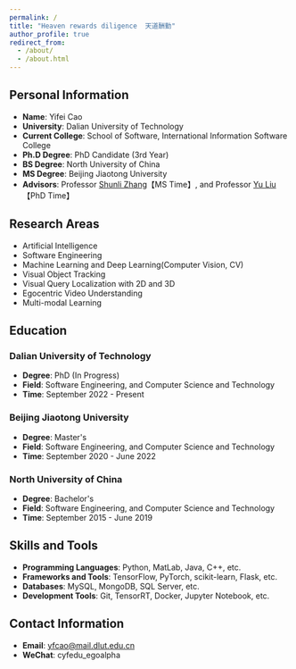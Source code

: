 ```yaml
---
permalink: /
title: "Heaven rewards diligence  天道酬勤"
author_profile: true
redirect_from: 
  - /about/
  - /about.html
---  
```

## Personal Information  
- **Name**: Yifei Cao  
- **University**: Dalian University of Technology  
- **Current College**: School of Software, International Information Software College  
- **Ph.D Degree**: PhD Candidate (3rd Year)  
- **BS Degree**: North University of China  
- **MS Degree**: Beijing Jiaotong University  
- **Advisors**: Professor [Shunli Zhang](https://faculty.bjtu.edu.cn/rjxy/8947.html#)【MS Time】, and Professor [Yu Liu](https://faculty.dlut.edu.cn/yuliu/zh_CN/index/704543/list/index.htm)【PhD Time】  

## Research Areas  
- Artificial Intelligence  
- Software Engineering    
- Machine Learning and Deep Learning(Computer Vision, CV)
- Visual Object Tracking
- Visual Query Localization with 2D and 3D 
- Egocentric Video Understanding
- Multi-modal Learning 

## Education  
### Dalian University of Technology  
- **Degree**: PhD (In Progress)  
- **Field**: Software Engineering, and Computer Science and Technology  
- **Time**: September 2022 - Present  

### Beijing Jiaotong University  
- **Degree**: Master's  
- **Field**: Software Engineering, and Computer Science and Technology  
- **Time**: September 2020 - June 2022  

### North University of China  
- **Degree**: Bachelor's  
- **Field**: Software Engineering, and Computer Science and Technology  
- **Time**: September 2015 - June 2019  

## Skills and Tools  
- **Programming Languages**: Python, MatLab, Java, C++, etc.  
- **Frameworks and Tools**: TensorFlow, PyTorch, scikit-learn, Flask, etc.  
- **Databases**: MySQL, MongoDB, SQL Server, etc.  
- **Development Tools**: Git, TensorRT, Docker, Jupyter Notebook, etc.  

## Contact Information  
- **Email**: yfcao@mail.dlut.edu.cn  
- **WeChat**: cyfedu_egoalpha

